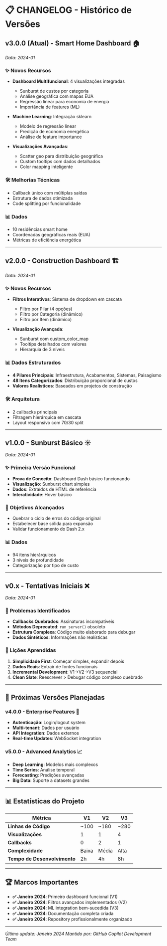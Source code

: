 # 📋 **CHANGELOG - Histórico de Versões**

## **v3.0.0 (Atual)** - Smart Home Dashboard 🏠
*Data: 2024-01*

### ✨ **Novos Recursos**
- **Dashboard Multifuncional**: 4 visualizações integradas
  - Sunburst de custos por categoria
  - Análise geográfica com mapas EUA
  - Regressão linear para economia de energia  
  - Importância de features (ML)

- **Machine Learning**: Integração sklearn
  - Modelo de regressão linear
  - Predição de economia energética
  - Análise de feature importance

- **Visualizações Avançadas**: 
  - Scatter geo para distribuição geográfica
  - Custom tooltips com dados detalhados
  - Color mapping inteligente

### 🛠 **Melhorias Técnicas**
- Callback único com múltiplas saídas
- Estrutura de dados otimizada
- Code splitting por funcionalidade

### 📊 **Dados**
- 10 residências smart home
- Coordenadas geográficas reais (EUA)
- Métricas de eficiência energética

---

## **v2.0.0** - Construction Dashboard 🏗️
*Data: 2024-01*

### ✨ **Novos Recursos**
- **Filtros Interativos**: Sistema de dropdown em cascata
  - Filtro por Pilar (4 opções)
  - Filtro por Categoria (dinâmico)
  - Filtro por Item (dinâmico)

- **Visualização Avançada**:
  - Sunburst com custom_color_map
  - Tooltips detalhados com valores
  - Hierarquia de 3 níveis

### 📊 **Dados Estruturados**
- **4 Pilares Principais**: Infraestrutura, Acabamentos, Sistemas, Paisagismo
- **48 Itens Categorizados**: Distribuição proporcional de custos
- **Valores Realísticos**: Baseados em projetos de construção

### 🛠 **Arquitetura**
- 2 callbacks principais
- Filtragem hierárquica em cascata
- Layout responsivo com 70/30 split

---

## **v1.0.0** - Sunburst Básico ☀️
*Data: 2024-01*

### ✨ **Primeira Versão Funcional**
- **Prova de Conceito**: Dashboard Dash básico funcionando
- **Visualização**: Sunburst chart simples
- **Dados**: Extraídos de HTML de referência
- **Interatividade**: Hover básico

### 🎯 **Objetivos Alcançados**
- Quebrar o ciclo de erros do código original
- Estabelecer base sólida para expansão
- Validar funcionamento do Dash 2.x

### 📊 **Dados**
- 94 itens hierárquicos
- 3 níveis de profundidade
- Categorização por tipo de custo

---

## **v0.x** - Tentativas Iniciais ❌
*Data: 2024-01*

### 🚨 **Problemas Identificados**
- **Callbacks Quebrados**: Assinaturas incompatíveis
- **Métodos Deprecated**: `run_server()` obsoleto
- **Estrutura Complexa**: Código muito elaborado para debugar
- **Dados Sintéticos**: Informações não realísticas

### 📝 **Lições Aprendidas**
1. **Simplicidade First**: Começar simples, expandir depois
2. **Dados Reais**: Extrair de fontes funcionais
3. **Incremental Development**: V1→V2→V3 sequencial
4. **Clean Slate**: Reescrever > Debugar código complexo quebrado

---

## **🔄 Próximas Versões Planejadas**

### **v4.0.0** - Enterprise Features 🏢
- **Autenticação**: Login/logout system
- **Multi-tenant**: Dados por usuário
- **API Integration**: Dados externos
- **Real-time Updates**: WebSocket integration

### **v5.0.0** - Advanced Analytics 📈
- **Deep Learning**: Modelos mais complexos
- **Time Series**: Análise temporal
- **Forecasting**: Predições avançadas
- **Big Data**: Suporte a datasets grandes

---

## **📊 Estatísticas do Projeto**

| Métrica | V1 | V2 | V3 |
|---------|----|----|-----|
| **Linhas de Código** | ~100 | ~180 | ~280 |
| **Visualizações** | 1 | 1 | 4 |
| **Callbacks** | 0 | 2 | 1 |
| **Complexidade** | Baixa | Média | Alta |
| **Tempo de Desenvolvimento** | 2h | 4h | 8h |

---

## **🏆 Marcos Importantes**

- **✅ Janeiro 2024**: Primeiro dashboard funcional (V1)
- **✅ Janeiro 2024**: Filtros avançados implementados (V2)  
- **✅ Janeiro 2024**: ML integration bem-sucedida (V3)
- **✅ Janeiro 2024**: Documentação completa criada
- **✅ Janeiro 2024**: Repository profissionalmente organizado

---

*Último update: Janeiro 2024*
*Mantido por: GitHub Copilot Development Team*
